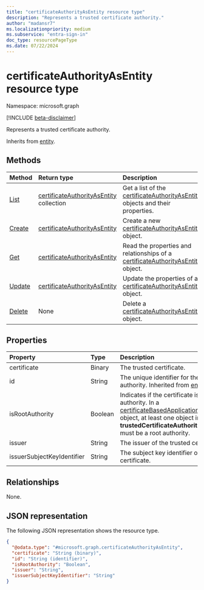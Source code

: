 ```yaml
---
title: "certificateAuthorityAsEntity resource type"
description: "Represents a trusted certificate authority."
author: "madansr7"
ms.localizationpriority: medium
ms.subservice: "entra-sign-in"
doc_type: resourcePageType
ms.date: 07/22/2024
---
```


# certificateAuthorityAsEntity resource type

Namespace: microsoft.graph

[!INCLUDE [beta-disclaimer](../../includes/beta-disclaimer.md)]

Represents a trusted certificate authority.

Inherits from [entity](../resources/entity.md).

## Methods

|Method|Return type|Description|
|:---|:---|:---|
|[List](../api/certificatebasedapplicationconfiguration-list-trustedcertificateauthorities.md)|[certificateAuthorityAsEntity](../resources/certificateauthorityasentity.md) collection|Get a list of the [certificateAuthorityAsEntity](../resources/certificateauthorityasentity.md) objects and their properties.|
|[Create](../api/certificatebasedapplicationconfiguration-post-trustedcertificateauthorities.md)|[certificateAuthorityAsEntity](../resources/certificateauthorityasentity.md)|Create a new [certificateAuthorityAsEntity](../resources/certificateauthorityasentity.md) object.|
|[Get](../api/certificateauthorityasentity-get.md)|[certificateAuthorityAsEntity](../resources/certificateauthorityasentity.md)|Read the properties and relationships of a [certificateAuthorityAsEntity](../resources/certificateauthorityasentity.md) object.|
|[Update](../api/certificateauthorityasentity-update.md)|[certificateAuthorityAsEntity](../resources/certificateauthorityasentity.md)|Update the properties of a [certificateAuthorityAsEntity](../resources/certificateauthorityasentity.md) object.|
|[Delete](../api/certificateauthorityasentity-delete.md)|None|Delete a [certificateAuthorityAsEntity](../resources/certificateauthorityasentity.md) object.|

## Properties

|Property|Type|Description|
|:---|:---|:---|
|certificate|Binary|The trusted certificate.|
|id|String|The unique identifier for the certificate authority. Inherited from [entity](../resources/entity.md).|
|isRootAuthority|Boolean|Indicates if the certificate is a root authority. In a [certificateBasedApplicationConfiguration](../resources/certificateBasedApplicationConfiguration.md) object, at least one object in the **trustedCertificateAuthorities** collection must be a root authority. |
|issuer|String|The issuer of the trusted certificate.|
|issuerSubjectKeyIdentifier|String|The subject key identifier of the trusted certificate.|

## Relationships

None.

## JSON representation

The following JSON representation shows the resource type.

<!-- {
  "blockType": "resource",
  "keyProperty": "id",
  "@odata.type": "microsoft.graph.certificateAuthorityAsEntity",
  "baseType": "microsoft.graph.entity",
  "openType": false
}
-->
``` json
{
  "@odata.type": "#microsoft.graph.certificateAuthorityAsEntity",
  "certificate": "String (binary)",
  "id": "String (identifier)",
  "isRootAuthority": "Boolean",
  "issuer": "String",
  "issuerSubjectKeyIdentifier": "String"
}
```
